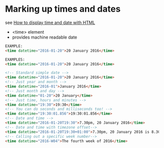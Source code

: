 # Marking up times and dates

see [How to display time and date with HTML](https://developer.mozilla.org/en-US/docs/Learn/HTML/Introduction_to_HTML/Advanced_text_formatting#Marking_up_times_and_dates)

- &lt;time&gt; element
- provides machine readable date

```html
EXAMPLE:
<time datetime="2016-01-20">20 January 2016</time>
```

```html
EXAMPLES:
<time datetime="2016-01-20">20 January 2016</time>

<!-- Standard simple date -->
<time datetime="2016-01-20">20 January 2016</time>
<!-- Just year and month -->
<time datetime="2016-01">January 2016</time>
<!-- Just month and day -->
<time datetime="01-20">20 January</time>
<!-- Just time, hours and minutes -->
<time datetime="19:30">19:30</time>
<!-- You can do seconds and milliseconds too! -->
<time datetime="19:30:01.856">19:30:01.856</time>
<!-- Date and time -->
<time datetime="2016-01-20T19:30">7.30pm, 20 January 2016</time>
<!-- Date and time with timezone offset-->
<time datetime="2016-01-20T19:30+01:00">7.30pm, 20 January 2016 is 8.30pm in France</time>
<!-- Calling out a specific week number-->
<time datetime="2016-W04">The fourth week of 2016</time>
```